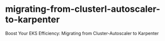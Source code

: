 # migrating-from-clusterl-autoscaler-to-karpenter
Boost Your EKS Efficiency: Migrating from Cluster-Autoscaler to Karpenter
